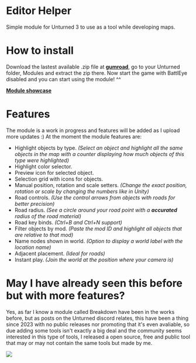 # Editor Helper
Simple module for Unturned 3 to use as a tool while developing maps.

# How to install
Download the lastest available .zip file at **[gumroad](https://seniors.gumroad.com/l/editorhelper)**, go to your Unturned folder, Modules and extract the zip there.
Now start the game with BattlEye disabled and you can start using the module! ^^

**[Module showcase](https://youtu.be/Adg6y3W8xLk)**

# Features
The module is a work in progress and features will be added as I upload more updates :)
At the moment the module features are:
- Highlight objects by type. *(Select an object and highlight all the same objects in the map with a counter displaying how much objects of this type were highlighted)*
- Highlight color selector.
- Preview icon for selected object.
- Selection grid with icons for objects.
- Manual position, rotation and scale setters. *(Change the exact position, rotation or scale by changing the numbers like in Unity)*
- Road controls. *(Use the control arrows from objects with roads for better precision)*
- Road radius. *(See a circle around your road point with a **accurated** radius of the road material)*
- Road key binds. *(Ctrl+B and Ctrl+N support)*
- Filter objects by mod. *(Paste the mod ID and highlight all objects that are relative to that mod)*
- Name nodes shown in world. *(Option to display a world label with the location name)*
- Adjacent placement. *(Ideal for roads)*
- Instant play. *(Join the world at the position where your camera is)*

# May I have already seen this before but with more features?
Yes, as far I know a module called Breakdown have been in the works before, but as posts on the Unturned discord relates, this have been a thing since 2023 with no public releases nor promoting that it's even avaliable, so due adding some tools isn't exactly a big deal and the community seems interested in this type of tools, I released a open source, free and public tool that may or may not contain the same tools but made by me.

[![](https://dcbadge.limes.pink/api/server/https://discord.gg/Y3jD5K2Q8C)](https://discord.gg/Y3jD5K2Q8C)
